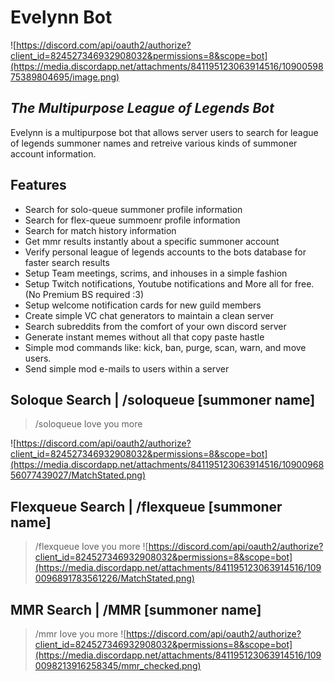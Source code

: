 # Evelynn Bot
![https://discord.com/api/oauth2/authorize?client_id=824527346932908032&permissions=8&scope=bot](https://media.discordapp.net/attachments/841195123063914516/1090059875389804695/image.png)
## _The Multipurpose League of Legends Bot_ 

Evelynn is a multipurpose bot that allows server users to search for league of legends summoner names 
and retreive various kinds of summoner account information.

## Features

- Search for solo-queue summoner profile information
- Search for flex-queue summoenr profile information
- Search for match history information
- Get mmr results instantly about a specific summoner account
- Verify personal league of legends accounts to the bots database for faster search results
- Setup Team meetings, scrims, and inhouses in a simple fashion
- Setup Twitch notifications, Youtube notifications and More all for free. (No Premium BS required :3)
- Setup welcome notification cards for new guild members
- Create simple VC chat generators to maintain a clean server
- Search subreddits from the comfort of your own discord server
- Generate instant memes without all that copy paste hastle
- Simple mod commands like: kick, ban, purge, scan, warn, and move users.
- Send simple mod e-mails to users within a server

## Soloque Search | /soloqueue [summoner name] 
> /soloqueue Iove you more

![https://discord.com/api/oauth2/authorize?client_id=824527346932908032&permissions=8&scope=bot](https://media.discordapp.net/attachments/841195123063914516/1090096856077439027/MatchStated.png)

## Flexqueue Search | /flexqueue [summoner name]  
> /flexqueue Iove you more
    ![https://discord.com/api/oauth2/authorize?client_id=824527346932908032&permissions=8&scope=bot](https://media.discordapp.net/attachments/841195123063914516/1090096891783561226/MatchStated.png)

## MMR Search | /MMR [summoner name] 
> /mmr Iove you more
    ![https://discord.com/api/oauth2/authorize?client_id=824527346932908032&permissions=8&scope=bot](https://media.discordapp.net/attachments/841195123063914516/1090098213916258345/mmr_checked.png)
